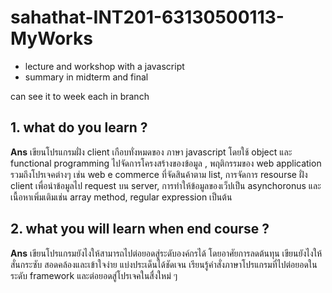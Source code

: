# sahathat-INT201-63130500113-MyWorks
 - lecture and workshop with a javascript
 - summary in midterm and final

can see it to week each in branch 

## 1. what do you learn ?

**Ans** เขียนโปรแกรมฝั่ง client เกือบทั่งหมดของ ภาษา javascript โดยใช้ object และ functional programming ไปจัดการโครงสร้างของข้อมูล , พฤติกรรมของ web application รวมถึงโปรเจคต่างๆ เช่น web e commerce ที่จัดสินค้าตาม list, การจัดการ resourse ฝั่ง client เพื่อนำข้อมูลไป request บน server, การทำให้ข้อมูลของเว็ปเป็น asynchoronus และเนื้อหาเพิ่มเติมเช่น array method, regular expression เป็นต้น 

## 2. what you will learn when end course ?

**Ans** เขียนโปรแกรมยังไงให้สามารถไปต่อยอดสู่ระดับองค์กรได้ โดยอาศัยการลดต้นทุน เขียนยังไงให้สั่นกระซับ สอดคล้องและเข้าใจง่าย แบ่งประเด็นได้ชัดเจน เรียนรู้คำสั่งภาษาโปรแกรมที่ไปต่อยอดในระดับ framework และต่อยอดสู่โปรเจคในสื่งใหม่ ๆ